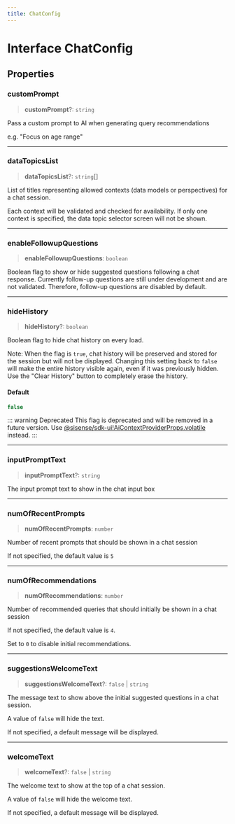```yaml
---
title: ChatConfig
---
```


# Interface ChatConfig

## Properties

### customPrompt

> **customPrompt**?: `string`

Pass a custom prompt to AI when generating query recommendations

e.g. "Focus on age range"

***

### dataTopicsList

> **dataTopicsList**?: `string`[]

List of titles representing allowed contexts (data models or perspectives) for a chat session.

Each context will be validated and checked for availability.
If only one context is specified, the data topic selector screen will not be shown.

***

### enableFollowupQuestions

> **enableFollowupQuestions**: `boolean`

Boolean flag to show or hide suggested questions following a chat response. Currently
follow-up questions are still under development and are not validated. Therefore, follow-up
questions are disabled by default.

***

### hideHistory

> **hideHistory**?: `boolean`

Boolean flag to hide chat history on every load.

Note: When the flag is `true`, chat history will be preserved and stored for the session but will not be displayed. Changing this setting back to `false` will make the entire history visible again, even if it was previously hidden. Use the "Clear History" button to completely erase the history.

#### Default

```ts
false
```

::: warning Deprecated
This flag is deprecated and will be removed in a future version. Use [@sisense/sdk-ui!AiContextProviderProps.volatile](../../sdk-ui/interfaces/interface.AiContextProviderProps.md#volatile) instead.
:::

***

### inputPromptText

> **inputPromptText**?: `string`

The input prompt text to show in the chat input box

***

### numOfRecentPrompts

> **numOfRecentPrompts**: `number`

Number of recent prompts that should be shown in a chat session

If not specified, the default value is `5`

***

### numOfRecommendations

> **numOfRecommendations**: `number`

Number of recommended queries that should initially be shown in a chat session

If not specified, the default value is `4`.

Set to `0` to disable initial recommendations.

***

### suggestionsWelcomeText

> **suggestionsWelcomeText**?: `false` \| `string`

The message text to show above the initial suggested questions in a chat session.

A value of `false` will hide the text.

If not specified, a default message will be displayed.

***

### welcomeText

> **welcomeText**?: `false` \| `string`

The welcome text to show at the top of a chat session.

A value of `false` will hide the welcome text.

If not specified, a default message will be displayed.
